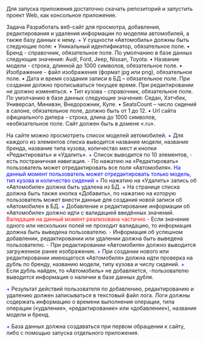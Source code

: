 ﻿Для запуска приложения достаточно скачать репозиторий и запустить проект Web, как консольное приложение.

Задача
Разработать веб-сайт для просмотра, добавления, редактирования и удаления информации по моделям автомобилей, а также базу данных к нему. 
<span style="color:blue">+</span> У сущности «Автомобиль» должны быть следующие поля:
•	Уникальный идентификатор, обязательное поле.
•	Бренд - справочник, обязательное поле. По умолчанию в базе данных следующие значения: Audi, Ford, Jeep, Nissan, Toyota.
•	Название модели - строка, длинной до 1000 символов, обязательное поле.
•	Изображение - файл изображения (формат jpg или png), обязательное поле.
•	Дата и время создания записи в БД – обязательное поле. При создании должно прописываться текущее время. При редактировании не должно изменяться. 
•	Тип кузова - справочник, обязательное поле. По умолчанию в базе данных следующие значения: Седан, Хэтчбек, Универсал, Минивэн, Внедорожник, Купе.
•	SeatsCount – число сидений в салоне, обязательное поле, должно быть от 1 до 12.
•	Url сайта официального дилера - строка, длина до 1000 символов, необязательное поле. Сайт должен быть в домене «.ru». 

На сайте можно просмотреть список моделей автомобилей. 
<span style="color:blue">+</span> Для каждого из элементов списка выводится название модели, название бренда, название типа кузова, количество мест и кнопки «Редактировать» и «Удалить». 
<span style="color:blue">+</span> Список выводится по 10 элементов,
<span style="color:red">-</span> есть постраничная навигация.
<span style="color:red">-</span> По нажатию на «Редактировать» пользователь может отредактировать все поля «Автомобиля». 
<span style="color:blue">На данный момент пользователь может отредактировать только модель, тип кузова и количество сидений</span>
<span style="color:blue">+</span> По нажатию на «Удалить» запись об «Автомобиле» должна быть удалена из БД.
<span style="color:blue">+</span> На странице списка должна быть также кнопка «Добавить», по нажатию на которую пользователь может внести данные для создания новой записи об «Автомобиле» в БД.
<span style="color:blue">+</span> Добавление и редактирование информации об «Автомобиле» должно идти с валидацией введённых значений. 
<span style="color:red"> Валидация на данный момент реализована частично</span>
<span style="color:red">-</span> Если значение одного или нескольких полей не проходит валидацию, то информация должна быть выведена пользователю.
<span style="color:red">-</span> Информация об успешном добавлении, редактировании или удалении должна быть выведена пользователю.
<span style="color:red">-</span> При редактировании «Автомобиля» должно выводится загруженное ранее изображение.
<span style="color:blue">+</span> При создании нового или редактировании имеющегося «Автомобиля» должна идти проверка на дубль по бренду, названию модели, типу кузова и числу сидений. 
<span style="color:blue">+</span> Если дубль найден, то «Автомобиль» не добавляется, 
<span style="color:red">-</span>пользователю выводится информация о наличии в базе данных дубля.

<span style="color:blue">+</span> Результат действий пользователя по добавлению, редактированию и удалению должен записываться в текстовый файл лога. Логи должны содержать информацию о времени выполнения операции, типа операции («удаление», «редактирование» или «добавление»), название модели и бренд.

<span style="color:blue">+</span> База данных должна создаваться при первом обращении к сайту, либо с помощью запуска отдельного приложения. 
